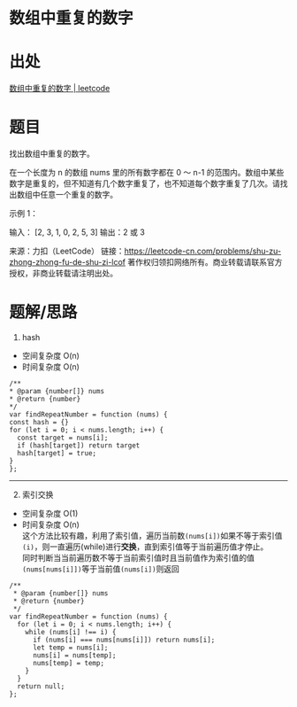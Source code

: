 # 数组中重复的数字

# 出处

[数组中重复的数字 | leetcode](https://leetcode-cn.com/problems/shu-zu-zhong-zhong-fu-de-shu-zi-lcof/)

# 题目

找出数组中重复的数字。

在一个长度为 n 的数组 nums 里的所有数字都在 0 ～ n-1 的范围内。数组中某些数字是重复的，但不知道有几个数字重复了，也不知道每个数字重复了几次。请找出数组中任意一个重复的数字。

示例 1：

输入：
[2, 3, 1, 0, 2, 5, 3]
输出：2 或 3

来源：力扣（LeetCode）
链接：https://leetcode-cn.com/problems/shu-zu-zhong-zhong-fu-de-shu-zi-lcof
著作权归领扣网络所有。商业转载请联系官方授权，非商业转载请注明出处。

# 题解/思路

1. hash

- 空间复杂度 O(n)
- 时间复杂度 O(n)

```
/**
* @param {number[]} nums
* @return {number}
*/
var findRepeatNumber = function (nums) {
const hash = {}
for (let i = 0; i < nums.length; i++) {
  const target = nums[i];
  if (hash[target]) return target
  hash[target] = true;
}
};
```
---
2. 索引交换   
- 空间复杂度 O(1)
- 时间复杂度 O(n)   
这个方法比较有趣，利用了索引值，遍历当前数`(nums[i])`如果不等于索引值`(i)`，则一直遍历(while)进行**交换**，直到索引值等于当前遍历值才停止。    
同时判断当当前遍历数不等于当前索引值时且当前值作为索引值的值`(nums[nums[i]])`等于当前值`(nums[i])`则返回
```
/**
 * @param {number[]} nums
 * @return {number}
 */
var findRepeatNumber = function (nums) {
  for (let i = 0; i < nums.length; i++) {
    while (nums[i] !== i) {
      if (nums[i] === nums[nums[i]]) return nums[i];
      let temp = nums[i];
      nums[i] = nums[temp];
      nums[temp] = temp;
    }
  }
  return null;
};
```